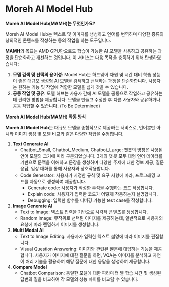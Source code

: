 # Moreh AI Model Hub 


**Moreh AI Model Hub(MAMH)는 무엇인가요?**

Moreh AI Model Hub는 텍스트 및 이미지를 생성하고 언어를 번역하며 다양한 종류의 창의적인 콘텐츠를 작성하는 등의 작업을 하는 도구입니다. 

**MAMH**의 목표는 AMD GPU만으로도 학습이 가능한 AI 모델을 사용하고 공유하는 과정을 단순화하고 개선하는 것입니다. 이 서비스는 다음 목적을 충족하기 위해 탄생하였습니다:

1. **모델 검색 및 선택의 용이성**: Model Hub는 하드웨어 자원 및 시간 대비 학습 성능이 좋은 대규모 생성형 AI 모델을 검색하고 선택하는 과정을 단순화합니다. 사용자는 원하는 기능 및 작업에 적합한 모델을 쉽게 찾을 수 있습니다.
2. **공동 작업 및 공유**: 모델 허브는 사용자 간에 AI 모델을 공동으로 작업하고 공유하는 데 편리한 방법을 제공합니다. 모델을 만들고 수정한 후 다른 사용자와 공유하거나 공동 작업할 수 있습니다. (To Be Determined)

**Moreh AI Model Hub(MAMH) 작동 방식**

**Moreh AI Model Hub**는 대규모 모델을 종합적으로 제공하는 서비스로, 언어뿐만 아니라 이미지 생성 및 모델 비교와 같은 다양한 작업을 수행합니다.

1. **Text Generate AI**
    - Chatbot_Small, Chatbot_Medium, Chatbot_Large: 챗봇의 명칭은 사용된 언어 모델의 크기에 따라 구분되었습니다. 3개의 챗봇 모두 대형 언어 데이터를 기반으로 문맥을 이해하고 문장을 생성하며 다양한 주제에 대한 정보 제공, 질문 응답, 일상 대화를 통해 사용자와 상호작용합니다.
    - Code Generator: 사용자가 지정한 규칙 및 요구 사항에 따라, 프로그래밍 코드를 자동으로 생성하여 제공합니다.
        - Generate code: 사용자가 작성한 주석을 수행하는 코드 작성합니다.
        - Explain code: 사용자가 입력한 코드가 어떻게 작동하는지 설명합니다.
        - Debugging: 입력한 함수를 디버깅 가능한 test case를 작성합니다.
2. **Image Generate AI**
    - Text to Image: 텍스트 입력을 기반으로 시각적 콘텐츠를 생성합니다.
    - Random Image: 무작위로 선택된 이미지를 제공하는데, 일반적으로 사용자의 요청에 따라 랜덤하게 이미지를 생성합니다.
3. **Multi Modal AI**
    - Text to Image Editing: 사용자가 입력한 텍스트 설명에 따라 이미지를 편집합니다.
    - Visual Question Answering: 이미지와 관련된 질문에 대답하는 기능을 제공합니다. 사용자가 이미지에 대한 질문을 하면, VQA는 이미지를 분석하고 자연어 처리 기술을 활용하여 해당 질문에 대한 응답을 생성하여 제공합니다.
4. **Compare Model**
    - Chatbot Comparison: 동일한 모델에 대한 파라미터 별 학습 시간 및 생성된 답변의 질을 비교하여 각 모델의 성능 차이를 비교할 수 있습니다.

